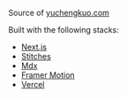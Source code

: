 Source of [yuchengkuo.com](https://yuchengkuo.com)

Built with the following stacks:
- [Next.js](https://nextjs.org)
- [Stitches](https://stitches.dev)
- [Mdx](https://mdxjs.com)
- [Framer Motion](https://framer.com/motion)
- [Vercel](https://vercel.com)
